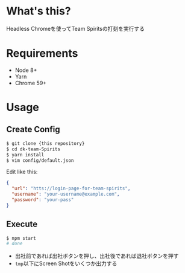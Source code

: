 # What's this?

Headless Chromeを使ってTeam Spiritsの打刻を実行する

# Requirements

- Node 8+
 - Yarn
- Chrome 59+

# Usage

## Create Config

```sh
$ git clone {this repository}
$ cd dk-team-Spirits
$ yarn install
$ vim config/default.json
```

Edit like this:
```json
{
  "url": "htts://login-page-for-team-spirits",
  "username": "your-username@example.com",
  "password": "your-pass"
}
```

## Execute

```sh
$ npm start
# done
```

- 出社前であれば出社ボタンを押し、出社後であれば退社ボタンを押す
- `tmp`以下にScreen Shotをいくつか出力する
